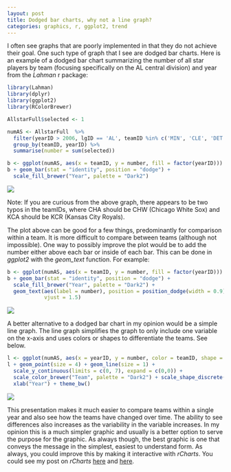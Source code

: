 ```yaml
---
layout: post
title: Dodged bar charts, why not a line graph?
categories: graphics, r, ggplot2, trend
---
```


I often see graphs that are poorly implemented in that they do not achieve their goal.  One such type of graph that I see are dodged bar charts.  Here is an example of a dodged bar chart summarizing the number of all star players by team (focusing specifically on the AL central division) and year from the *Lahman* r package:


```r
library(Lahman)
library(dplyr)
library(ggplot2)
library(RColorBrewer)

AllstarFull$selected <- 1

numAS <- AllstarFull  %>% 
  filter(yearID > 2006, lgID == 'AL', teamID %in% c('MIN', 'CLE', 'DET', 'CHA', 'KCA')) %>%
  group_by(teamID, yearID) %>%
  summarise(number = sum(selected))

b <- ggplot(numAS, aes(x = teamID, y = number, fill = factor(yearID))) + theme_bw()
b + geom_bar(stat = "identity", position = "dodge") + 
  scale_fill_brewer("Year", palette = "Dark2") 
```

![](http://educate-r.org/figs/bar.png) 

Note: If you are curious from the above graph, there appears to be two typos in the teamIDs, where CHA should be CHW (Chicago White Sox) and KCA should be KCR (Kansas City Royals).

The plot above can be good for a few things, predominantly for comparison within a team. It is more difficult to compare between teams (although not impossible).  One way to possibly improve the plot would be to add the number either above each bar or inside of each bar.  This can be done in *ggplot2* with the *geom_text* function.  For example:


```r
b <- ggplot(numAS, aes(x = teamID, y = number, fill = factor(yearID))) + theme_bw()
b + geom_bar(stat = "identity", position = "dodge") + 
  scale_fill_brewer("Year", palette = "Dark2") + 
  geom_text(aes(label = number), position = position_dodge(width = 0.9), 
            vjust = 1.5)
```

![](http://educate-r.org/figs/bartext.png) 

A better alternative to a dodged bar chart in my opinion would be a simple line graph.  The line graph simplifies the graph to only include one variable on the x-axis and uses colors or shapes to differentiate the teams. See below.


```r
l <- ggplot(numAS, aes(x = yearID, y = number, color = teamID, shape = teamID))
l + geom_point(size = 4) + geom_line(size = 1) +
  scale_y_continuous(limits = c(0, 7), expand = c(0,0)) + 
  scale_color_brewer("Team", palette = "Dark2") + scale_shape_discrete("Team") + 
  xlab("Year") + theme_bw()
```

![](http://educate-r.org/figs/line.png) 

This presentation makes it much easier to compare teams within a single year and also see how the teams have changed over time. The ability to see differences also increases as the variability in the variable increases. In my opinion this is a much simpler graphic and usually is a better option to serve the purpose for the graphic. As always though, the best graphic is one that conveys the message in the simplest, easiest to understand form. As always, you could improve this by making it interactive with *rCharts*.  You could see my post on *rCharts* [here](/2014/02/15/rcharts/) and [here](/2014/03/03/rChartsslidy/).

